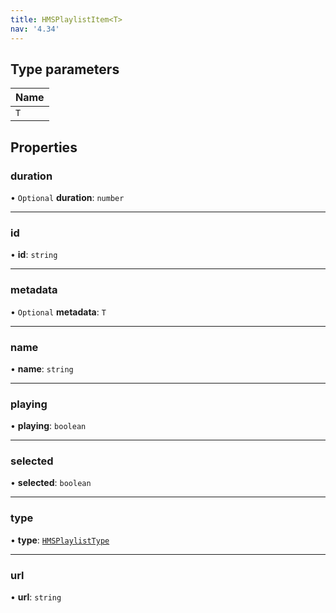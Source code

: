 ```yaml
---
title: HMSPlaylistItem<T>
nav: '4.34'
---
```


## Type parameters

| Name |
| :--- |
| `T`  |

## Properties

### duration

• `Optional` **duration**: `number`

---

### id

• **id**: `string`

---

### metadata

• `Optional` **metadata**: `T`

---

### name

• **name**: `string`

---

### playing

• **playing**: `boolean`

---

### selected

• **selected**: `boolean`

---

### type

• **type**: [`HMSPlaylistType`](/api-reference/javascript/v2/enums/HMSPlaylistType)

---

### url

• **url**: `string`
